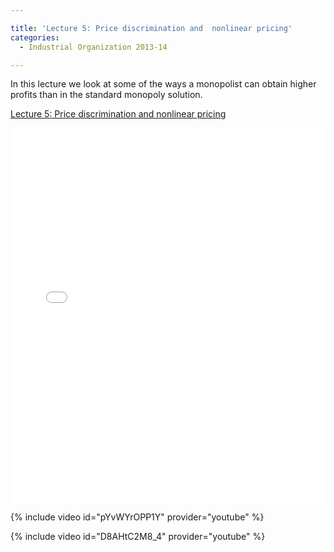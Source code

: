 ```yaml
---

title: 'Lecture 5: Price discrimination and  nonlinear pricing'
categories:
  - Industrial Organization 2013-14

---
```

In this lecture we look at some of the ways a monopolist can obtain higher profits than in the standard monopoly solution.  

<a href="https://www.scribd.com/doc/182451012/Lecture-5-Price-discrimination-and-nonlinear-pricing"  title="View Lecture 5: Price discrimination and  nonlinear pricing on Scribd">Lecture 5: Price discrimination and  nonlinear pricing</a>

<iframe data-aspect-ratio="undefined" data-auto-height="false" frameborder="0" height="600" scrolling="no" src="//www.scribd.com/embeds/182451012/content?start_page=1&amp;view_mode=slideshow&amp;show_recommendations=false" width="100%"></iframe> 

 

{% include video id="pYvWYrOPP1Y" provider="youtube" %}

 

 

{% include video id="D8AHtC2M8_4" provider="youtube" %}

